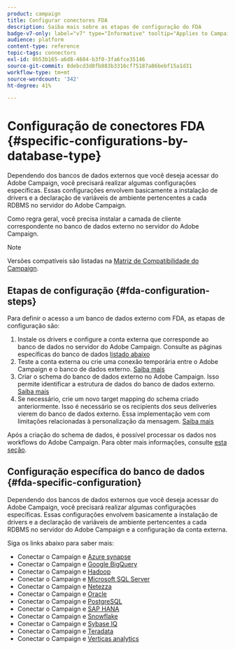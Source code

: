 ```yaml
---
product: campaign
title: Configurar conectores FDA
description: Saiba mais sobre as etapas de configuração do FDA
badge-v7-only: label="v7" type="Informative" tooltip="Applies to Campaign Classic v7 only"
audience: platform
content-type: reference
topic-tags: connectors
exl-id: 0b53b165-a6d8-4604-b3f0-3fa6fce35146
source-git-commit: 8debcd3d8fb883b3316cf75187a86bebf15a1d31
workflow-type: tm+mt
source-wordcount: '342'
ht-degree: 41%

---
```


# Configuração de conectores FDA {#specific-configurations-by-database-type}



Dependendo dos bancos de dados externos que você deseja acessar do Adobe Campaign, você precisará realizar algumas configurações específicas. Essas configurações envolvem basicamente a instalação de drivers e a declaração de variáveis de ambiente pertencentes a cada RDBMS no servidor do Adobe Campaign.

Como regra geral, você precisa instalar a camada de cliente correspondente no banco de dados externo no servidor do Adobe Campaign.

>[!NOTE]
>
>Versões compatíveis são listadas na [Matriz de Compatibilidade do Campaign](../../rn/using/compatibility-matrix.md#FederatedDataAccessFDA).

## Etapas de configuração {#fda-configuration-steps}

Para definir o acesso a um banco de dados externo com FDA, as etapas de configuração são:

1. Instale os drivers e configure a conta externa que corresponde ao banco de dados no servidor do Adobe Campaign. Consulte as páginas específicas do banco de dados [listado abaixo](#fda-specific-configuration)
1. Teste a conta externa ou crie uma conexão temporária entre o Adobe Campaign e o banco de dados externo. [Saiba mais](../../installation/using/connecting-to-database.md)
1. Criar o schema do banco de dados externo no Adobe Campaign. Isso permite identificar a estrutura de dados do banco de dados externo. [Saiba mais](../../installation/using/creating-data-schema.md)
1. Se necessário, crie um novo target mapping do schema criado anteriormente. Isso é necessário se os recipients dos seus deliveries vierem do banco de dados externo. Essa implementação vem com limitações relacionadas à personalização da mensagem. [Saiba mais](../../installation/using/defining-data-mapping.md)

Após a criação do schema de dados, é possível processar os dados nos workflows do Adobe Campaign. Para obter mais informações, consulte [esta seção](../../workflow/using/accessing-an-external-database--fda-.md).

## Configuração específica do banco de dados {#fda-specific-configuration}

Dependendo dos bancos de dados externos que você deseja acessar do Adobe Campaign, você precisará realizar algumas configurações específicas. Essas configurações envolvem basicamente a instalação de drivers e a declaração de variáveis de ambiente pertencentes a cada RDBMS no servidor do Adobe Campaign e a configuração da conta externa.

Siga os links abaixo para saber mais:

* Conectar o Campaign e [Azure synapse](../../installation/using/configure-fda-synapse.md)
* Conectar o Campaign e [Google BigQuery](../../installation/using/configure-fda-google-big-query.md)
* Conectar o Campaign e [Hadoop](../../installation/using/configure-fda-hadoop.md)
* Conectar o Campaign e [Microsoft SQL Server](../../installation/using/configure-fda-sql.md)
* Conectar o Campaign e [Netezza](../../installation/using/configure-fda-netezza.md)
* Conectar o Campaign e [Oracle](../../installation/using/configure-fda-oracle.md)
* Conectar o Campaign e [PostgreSQL](../../installation/using/configure-fda-postgresql.md)
* Conectar o Campaign e [SAP HANA](../../installation/using/configure-fda-sap-hana.md)
* Conectar o Campaign e [Snowflake](../../installation/using/configure-fda-snowflake.md)
* Conectar o Campaign e [Sybase IQ](../../installation/using/configure-fda-sybase.md)
* Conectar o Campaign e [Teradata](../../installation/using/configure-fda-teradata.md)
* Conectar o Campaign e [Verticas analytics](../../installation/using/configure-fda-vertica.md)
